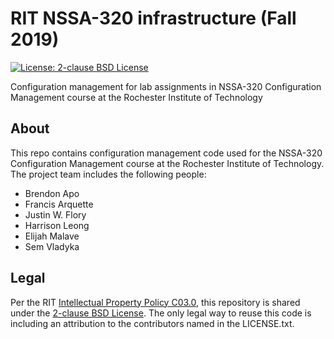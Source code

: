 RIT NSSA-320 infrastructure (Fall 2019)
=======================================

[![_License_: 2-clause BSD License](https://img.shields.io/badge/License-BSD%202--Clause-orange.svg)](https://opensource.org/licenses/BSD-2-Clause "2-clause BSD License")

Configuration management for lab assignments in NSSA-320 Configuration Management course at the Rochester Institute of Technology


## About

This repo contains configuration management code used for the NSSA-320 Configuration Management course at the Rochester Institute of Technology.
The project team includes the following people:

* Brendon Apo
* Francis Arquette
* Justin W. Flory
* Harrison Leong
* Elijah Malave
* Sem Vladyka


## Legal

Per the RIT [Intellectual Property Policy C03.0](https://www.rit.edu/academicaffairs/policiesmanual/c030), this repository is shared under the [2-clause BSD License](https://opensource.org/licenses/BSD-2-Clause).
The only legal way to reuse this code is including an attribution to the contributors named in the LICENSE.txt.
